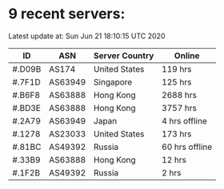 # 9 recent servers:

Latest update at: Sun Jun 21 18:10:15 UTC 2020

| ID | ASN | Server Country | Online |
| -- | --- | -------------- | ------ |
| #.D09B | AS174 | United States | 119 hrs |
| #.7F1D | AS63949 | Singapore | 125 hrs |
| #.B6F8 | AS63888 | Hong Kong | 2688 hrs |
| #.BD3E | AS63888 | Hong Kong | 3757 hrs |
| #.2A79 | AS63949 | Japan | 4 hrs offline |
| #.1278 | AS23033 | United States | 173 hrs |
| #.81BC | AS49392 | Russia | 60 hrs offline |
| #.33B9 | AS63888 | Hong Kong | 12 hrs |
| #.1F2B | AS49392 | Russia | 2 hrs |

